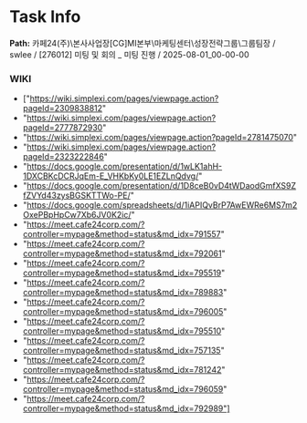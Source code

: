 # Task Info

**Path:** 카페24(주)\본사사업장\[CG]MI본부\마케팅센터\성장전략그룹\그룹팀장 / swlee / [276012] 미팅 및 회의 _ 미팅 진행 / 2025-08-01_00-00-00

### WIKI
- ["https://wiki.simplexi.com/pages/viewpage.action?pageId=2309838812"
- "https://wiki.simplexi.com/pages/viewpage.action?pageId=2777872930"
- "https://wiki.simplexi.com/pages/viewpage.action?pageId=2781475070"
- "https://wiki.simplexi.com/pages/viewpage.action?pageId=2323222846"
- "https://docs.google.com/presentation/d/1wLK1ahH-1DXCBKcDCRJqEm-E_VHKbKy0LE1EZLnQdvg/"
- "https://docs.google.com/presentation/d/1D8ceB0vD4tWDaodGmfXS9ZfZVYd43zysBGSKTTWo-PE/"
- "https://docs.google.com/spreadsheets/d/1iAPIQvBrP7AwEWRe6MS7m2OxePBpHpCw7Xb6JV0K2ic/"
- "https://meet.cafe24corp.com/?controller=mypage&method=status&md_idx=791557"
- "https://meet.cafe24corp.com/?controller=mypage&method=status&md_idx=792061"
- "https://meet.cafe24corp.com/?controller=mypage&method=status&md_idx=795519"
- "https://meet.cafe24corp.com/?controller=mypage&method=status&md_idx=789883"
- "https://meet.cafe24corp.com/?controller=mypage&method=status&md_idx=796005"
- "https://meet.cafe24corp.com/?controller=mypage&method=status&md_idx=795510"
- "https://meet.cafe24corp.com/?controller=mypage&method=status&md_idx=757135"
- "https://meet.cafe24corp.com/?controller=mypage&method=status&md_idx=781242"
- "https://meet.cafe24corp.com/?controller=mypage&method=status&md_idx=796059"
- "https://meet.cafe24corp.com/?controller=mypage&method=status&md_idx=792989"]

